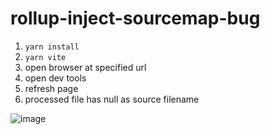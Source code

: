 # rollup-inject-sourcemap-bug

1. `yarn install`
2. `yarn vite`
3. open browser at specified url
4. open dev tools
5. refresh page
6. processed file has null as source filename

![image](https://github.com/FluffyDiscord/rollup-inject-sourcemap-bug/assets/10332247/d1a53753-675b-4b4b-87f2-99228c2f6dcd)

